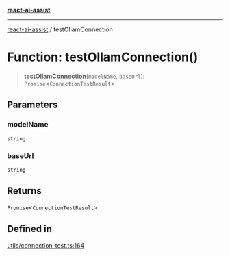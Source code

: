 [**react-ai-assist**](../README.md)

***

[react-ai-assist](../globals.md) / testOllamConnection

# Function: testOllamConnection()

> **testOllamConnection**(`modelName`, `baseUrl`): `Promise`\<`ConnectionTestResult`\>

## Parameters

### modelName

`string`

### baseUrl

`string`

## Returns

`Promise`\<`ConnectionTestResult`\>

## Defined in

[utils/connection-test.ts:164](https://github.com/lixun910/ai-assistant/blob/3d3b9b0ad83cd6e8a6fa140c45b5cd7a1afa7cb8/src/utils/connection-test.ts#L164)
